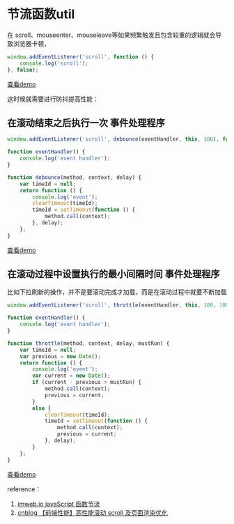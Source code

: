 # 节流函数util

在 scroll、mouseenter、mouseleave等如果频繁触发且包含较重的逻辑就会导致浏览器卡顿，

```js
window.addEventListener('scroll', function () {
    console.log('scroll');
}, false);
```
[查看demo](https://bmxklyzj.github.io/demo-exercise/2018-06/throttle/demo/scroll.html)

这时候就需要进行防抖提高性能：

## 在滚动结束之后执行一次 事件处理程序

```js
window.addEventListener('scroll', debounce(eventHandler, this, 100), false);

function eventHandler() {
    console.log('event handler');
}

function debounce(method, context, delay) {
    var timeId = null;
    return function () {
        console.log('event');
        clearTimeout(timeId);
        timeId = setTimeout(function () {
            method.call(context);
        }, delay);
    };
}
```
[查看demo](https://bmxklyzj.github.io/demo-exercise/2018-06/throttle/demo/scroll-exec-when-end.html)

## 在滚动过程中设置执行的最小间隔时间 事件处理程序

比如下拉刷新的操作，并不是要滚动完成才加载，而是在滚动过程中就要不断加载

```js
window.addEventListener('scroll', throttle(eventHandler, this, 100, 1000), false);

function eventHandler() {
    console.log('event handler');
}

function throttle(method, context, delay, mustRun) {
    var timeId = null;
    var previous = new Date();
    return function () {
        console.log('event');
        var current = new Date();
        if (current - previous > mustRun) {
            method.call(context);
            previous = current;
        }
        else {
            clearTimeout(timeId);
            timeId = setTimeout(function () {
                method.call(context);
                previous = current;
            }, delay);
        }
    };
}
```
[查看demo](https://bmxklyzj.github.io/demo-exercise/2018-06/throttle/demo/scroll-exec-interval.html)


reference：

1. [imweb.io javaScript 函数节流](http://imweb.io/topic/577aa790ea7bb9b760c7adc3)
1. [cnblog 【前端性能】高性能滚动 scroll 及页面渲染优化](http://www.cnblogs.com/coco1s/p/5499469.html)